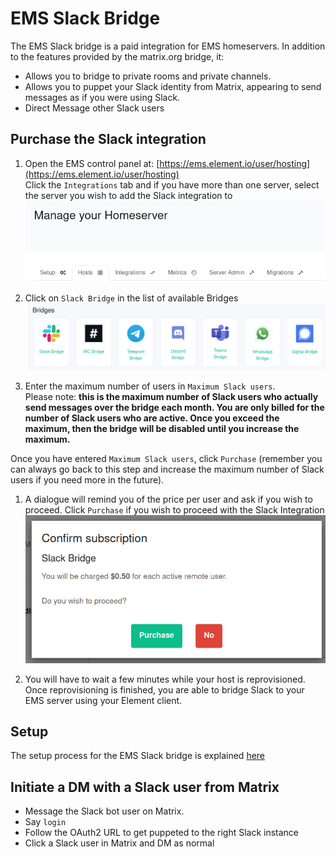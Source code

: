 # EMS Slack Bridge

The EMS Slack bridge is a paid integration for EMS homeservers. In addition to the features provided by the matrix.org bridge, it:

- Allows you to bridge to private rooms and private channels.
- Allows you to puppet your Slack identity from Matrix, appearing to send messages as if you were using Slack.
- Direct Message other Slack users

## Purchase the Slack integration

1. Open the EMS control panel at: [https://ems.element.io/user/hosting](https://ems.element.io/user/hosting)  
Click the `Integrations` tab  and if you have more than one server, select the server you wish to add the Slack integration to  
![temp](/images/click-integration-tab-ems-user-hosting.png)  

1. Click on `Slack Bridge` in the list of available Bridges
![temp](/images/bridge-integration-list.png)  

1. Enter the maximum number of users in `Maximum Slack users`.  
Please note:  **this is the maximum number of Slack users who actually send messages over the bridge each month. You are only billed for the number of Slack users who are active. Once you exceed the maximum, then the bridge will be disabled until you increase the maximum.**

Once you have entered `Maximum Slack users`, click `Purchase` (remember you can always go back to this step and increase the maximum number of Slack users if you need more in the future).

1. A dialogue will remind you of the price per user and ask if you wish to proceed. Click `Purchase` if you wish to proceed with the Slack Integration  
![temp](/images/integrations/ems-Slack-Bridge/confirm-payment.png)  

1. You will have to wait a few minutes while your host is reprovisioned.
Once reprovisioning is finished, you are able to bridge Slack to your EMS server using your Element client.

## Setup

The setup process for the EMS Slack bridge is explained [here](./morg-Slack-Bridge.md)

## Initiate a DM with a Slack user from Matrix

- Message the Slack bot user on Matrix.
- Say `login`
- Follow the OAuth2 URL to get puppeted to the right Slack instance
- Click a Slack user in Matrix and DM as normal
